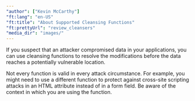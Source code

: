 ```yaml
---
"author": ["Kevin McCarthy"]
"ft:lang": "en-US"
"ft:title": "About Supported Cleansing Functions"
"ft:prettyUrl": "review_cleansers"
"media_dir": "images/"
---
```


If you suspect that an attacker compromised data in your applications, you can use cleansing functions to resolve the modifications before the data reaches a potentially vulnerable location.

Not every function is valid in every attack circumstance. For example, you might need to use a different function to protect against cross-site scripting attacks in an HTML attribute instead of in a form field. Be aware of the context in which you are using the function.
